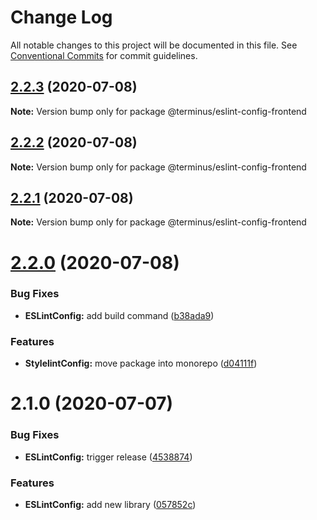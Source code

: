 # Change Log

All notable changes to this project will be documented in this file.
See [Conventional Commits](https://conventionalcommits.org) for commit guidelines.

## [2.2.3](https://github.com/GetTerminus/terminus-oss/compare/@terminus/eslint-config-frontend@2.2.2...@terminus/eslint-config-frontend@2.2.3) (2020-07-08)

**Note:** Version bump only for package @terminus/eslint-config-frontend





## [2.2.2](https://github.com/GetTerminus/terminus-oss/compare/@terminus/eslint-config-frontend@2.2.1...@terminus/eslint-config-frontend@2.2.2) (2020-07-08)

**Note:** Version bump only for package @terminus/eslint-config-frontend





## [2.2.1](https://github.com/GetTerminus/terminus-oss/compare/@terminus/eslint-config-frontend@2.2.0...@terminus/eslint-config-frontend@2.2.1) (2020-07-08)

**Note:** Version bump only for package @terminus/eslint-config-frontend





# [2.2.0](https://github.com/GetTerminus/terminus-oss/compare/@terminus/eslint-config-frontend@2.1.0...@terminus/eslint-config-frontend@2.2.0) (2020-07-08)


### Bug Fixes

* **ESLintConfig:** add build command ([b38ada9](https://github.com/GetTerminus/terminus-oss/commit/b38ada91d034ebe18b96f46b603b13b0ccbca5c0))


### Features

* **StylelintConfig:** move package into monorepo ([d04111f](https://github.com/GetTerminus/terminus-oss/commit/d04111fe906a8ed91cf17a659ac0bcb24ee4910f))





# 2.1.0 (2020-07-07)


### Bug Fixes

* **ESLintConfig:** trigger release ([4538874](https://github.com/GetTerminus/terminus-oss/commit/4538874ece4228ff44372f0ea9eda4abc664739f))


### Features

* **ESLintConfig:** add new library ([057852c](https://github.com/GetTerminus/terminus-oss/commit/057852c954ea5820db4abf7010cf5a79c61547f0))
